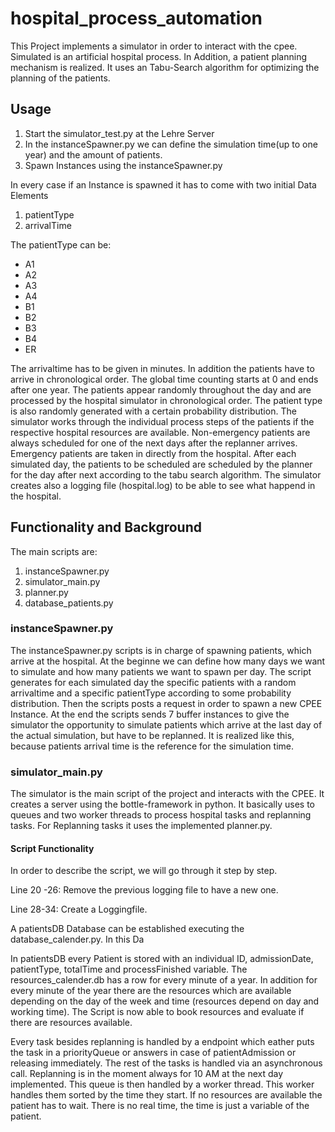 # hospital_process_automation

This Project implements a simulator in order to interact with the cpee.
Simulated is an artificial hospital process.
In Addition, a patient planning mechanism is realized.
It uses an Tabu-Search algorithm for optimizing the planning of the patients.

## Usage

1. Start the simulator_test.py at the Lehre Server
3. In the instanceSpawner.py we can define the simulation time(up to one year) and the amount of patients.
2. Spawn Instances using the instanceSpawner.py

In every case if an Instance is spawned it has to come with two initial Data Elements

1. patientType
2. arrivalTime

The patientType can be:
- A1
- A2
- A3
- A4
- B1
- B2
- B3
- B4
- ER

The arrivaltime has to be given in minutes. In addition the patients have to arrive in chronological order. The global time counting starts at 0 and ends after one year.
The patients appear randomly throughout the day and are processed by the hospital simulator in chronological order.
The patient type is also randomly generated with a certain probability distribution.
The simulator works through the individual process steps of the patients if the respective hospital resources are available.
Non-emergency patients are always scheduled for one of the next days after the replanner arrives.
Emergency patients are taken in directly from the hospital.
After each simulated day, the patients to be scheduled are scheduled by the planner for the day after next according to the tabu search algorithm.
The simulator creates also a logging file (hospital.log) to be able to see what happend in the hospital.

## Functionality and Background

The main scripts are:

1. instanceSpawner.py
2. simulator_main.py
3. planner.py
4. database_patients.py

### instanceSpawner.py

The instanceSpawner.py scripts is in charge of spawning patients, which arrive at the hospital.
At the beginne we can define how many days we want to simulate and how many patients we want to spawn per day.
The script generates for each simulated day the specific patients with a random arrivaltime and a specific patientType according to some probability distribution.
Then the scripts posts a request in order to spawn a new CPEE Instance.
At the end the scripts sends 7 buffer instances to give the simulator the opportunity to simulate patients which arrive at the last day of the actual simulation, but have to be replanned.
It is realized like this, because patients arrival time is the reference for the simulation time.

### simulator_main.py

The simulator is the main script of the project and interacts with the CPEE.
It creates a server using the bottle-framework in python.
It basically uses to queues and two worker threads to process hospital tasks and replanning tasks.
For Replanning tasks it uses the implemented planner.py.

#### Script Functionality

In order to describe the script, we will go through it step by step.

Line 20 -26:
Remove the previous logging file to have a new one.

Line 28-34:
Create a Loggingfile.

A patientsDB Database can be established executing the database_calender.py. In this Da

In patientsDB every Patient is stored with an individual ID, admissionDate, patientType, totalTime and processFinished variable.
The resources_calender.db has a row for every minute of a year. In addition for every minute of the year there are the resources which are available depending on the day of the week and time (resources depend on day and working time).
The Script is now able to book resources and evaluate if there are resources available.

Every task besides replanning is handled by a endpoint which eather puts the task in a priorityQueue or answers in case of patientAdmission or releasing immediately.
The rest of the tasks is handled via an asynchronous call.
Replanning is in the moment always for 10 AM at the next day implemented.
This queue is then handled by a worker thread. This worker handles them sorted by the time they start.
If no resources are available the patient has to wait.
There is no real time, the time is just a variable of the patient.

